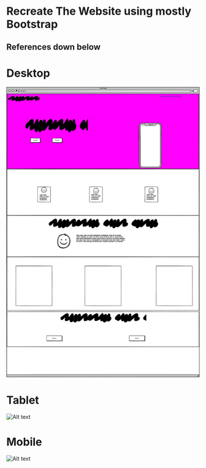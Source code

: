 # Recreate The Website using mostly Bootstrap

## References down below

# Desktop
![Alt text](./images/mockup.png "desktop")

# Tablet
![Alt text](./preview/tablet.png "tablet")

# Mobile
![Alt text](./preview/mobile.png "mobile")